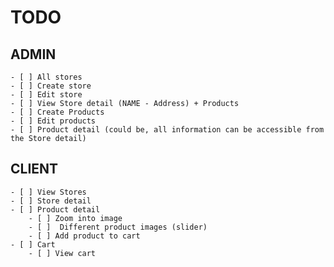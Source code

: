 # TODO

## ADMIN
	- [ ] All stores
	- [ ] Create store
	- [ ] Edit store
	- [ ] View Store detail (NAME - Address) + Products
	- [ ] Create Products
	- [ ] Edit products
	- [ ] Product detail (could be, all information can be accessible from the Store detail)

## CLIENT
	- [ ] View Stores
	- [ ] Store detail
	- [ ] Product detail
		- [ ] Zoom into image
		- [ ]  Different product images (slider)
		- [ ] Add product to cart
	- [ ] Cart
		- [ ] View cart